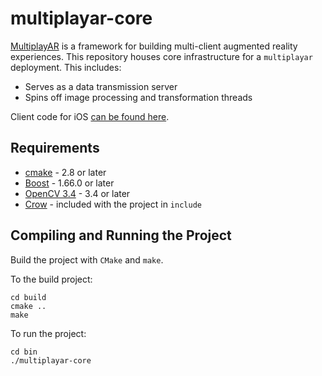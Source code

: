 # multiplayar-core

[MultiplayAR](http://multiplayar.me/) is a framework for building multi-client augmented reality experiences. This repository houses core infrastructure for a `multiplayar` deployment. This includes:
- Serves as a data transmission server
- Spins off image processing and transformation threads

Client code for iOS [can be found here](https://github.com/jacobkahn/multiplayar).

## Requirements

- [cmake](https://cmake.org/) - 2.8 or later
- [Boost](http://www.boost.org/) - 1.66.0 or later
- [OpenCV 3.4](https://opencv.org/opencv-3-4.html) - 3.4 or later
- [Crow](https://github.com/ipkn/crow) - included with the project in `include`

## Compiling and Running the Project

Build the project with `CMake` and `make`.

To the build project:
```
cd build
cmake ..
make
```

To run the project:
```
cd bin
./multiplayar-core
```
